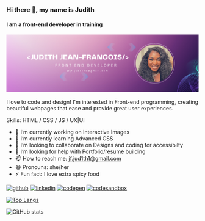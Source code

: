 ### Hi there 👋, my name is Judith 
#### I am a front-end developer in training 
![I am a front-end developer in training ](https://github.com/Jud1th1/Jud1th1/blob/main/REad%20me.png?raw=true)

I love to code and design! I'm interested in Front-end programming, creating beautiful webpages that ease and provide great user experiences. 

Skills: HTML / CSS / JS / UX|UI

- 🔭 I’m currently working on Interactive Images 
- 🌱 I’m currently learning Advanced CSS 
- 👯 I’m looking to collaborate on Designs and coding for accessibilty 
- 🤔 I’m looking for help with Portfolio/resume building 
- 📫 How to reach me: jf.jud1th1@gmail.com 
- 😄 Pronouns: she/her 
- ⚡ Fun fact: I love extra spicy food 


[<img src='https://cdn.jsdelivr.net/npm/simple-icons@3.0.1/icons/github.svg' alt='github' height='40'>](https://github.com/Jud1th1)  [<img src='https://cdn.jsdelivr.net/npm/simple-icons@3.0.1/icons/linkedin.svg' alt='linkedin' height='40'>](https://www.linkedin.com/in/www.linkedin.com/in/judith-jean-francoisdesigner/)  [<img src='https://cdn.jsdelivr.net/npm/simple-icons@3.0.1/icons/codepen.svg' alt='codepen' height='40'>](https://codepen.io/Jud1th1)  [<img src='https://cdn.jsdelivr.net/npm/simple-icons@3.0.1/icons/codesandbox.svg' alt='codesandbox' height='40'>](https://codesandbox.io/u/Jud1th1)  

[![Top Langs](https://github-readme-stats.vercel.app/api/top-langs/?username=Jud1th1)](https://github.com/anuraghazra/github-readme-stats)

![GitHub stats](https://github-readme-stats.vercel.app/api?username=Jud1th1&show_icons=true)  
